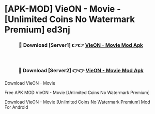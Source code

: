 # [APK-MOD] VieON - Movie - [Unlimited Coins No Watermark Premium] ed3nj



<div align="center">
<h3>🔴 Download [Server1] 👉👉 <a href="https://momento.my/?title=VieON_-_Movie">VieON - Movie Mod Apk</a></h3><br>

<h3>🔴 Download [Server2] 👉👉 <a href="https://momento.my/?title=VieON_-_Movie">VieON - Movie Mod Apk</a></h3>
</div>



Download VieON - Movie 

Free APK MOD VieON - Movie [Unlimited Coins No Watermark Premium]

Download VieON - Movie [Unlimited Coins No Watermark Premium] Mod For Android
